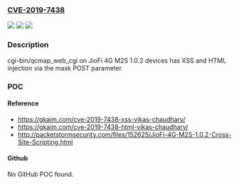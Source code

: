 ### [CVE-2019-7438](https://cve.mitre.org/cgi-bin/cvename.cgi?name=CVE-2019-7438)
![](https://img.shields.io/static/v1?label=Product&message=n%2Fa&color=blue)
![](https://img.shields.io/static/v1?label=Version&message=n%2Fa&color=blue)
![](https://img.shields.io/static/v1?label=Vulnerability&message=n%2Fa&color=brighgreen)

### Description

cgi-bin/qcmap_web_cgi on JioFi 4G M2S 1.0.2 devices has XSS and HTML injection via the mask POST parameter.

### POC

#### Reference
- https://gkaim.com/cve-2019-7438-xss-vikas-chaudhary/
- https://gkaim.com/cve-2019-7438-html-vikas-chaudhary/
- http://packetstormsecurity.com/files/152625/JioFi-4G-M2S-1.0.2-Cross-Site-Scripting.html

#### Github
No GitHub POC found.

